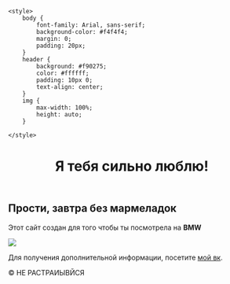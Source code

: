 <!DOCTYPE html>
<html lang="ru">
<head>
    <meta charset="UTF-8">
    <meta name="viewport" content="width=device-width, initial-scale=1.0">
    <title>ВИКСИК</title>
    
    <style>
        body {
            font-family: Arial, sans-serif;
            background-color: #f4f4f4;
            margin: 0;
            padding: 20px;
        }
        header {
            background: #f90275;
            color: #ffffff;
            padding: 10px 0;
            text-align: center;
        }
        img {
            max-width: 100%;
            height: auto;
        }
        
    </style>
</head>
<body>

<header>
    <h1>Я тебя сильно люблю!</h1>
</header>

<main>
    <h2>Прости, завтра без мармеладок</h2>
    <p>Этот сайт создан для того чтобы ты посмотрела на <b>BMW</b></p>
    <img src="https://avatars.mds.yandex.net/i?id=63ebab786fabdabc60014f035c192fbb_l-5243319-images-thumbs&n=13">
    <p>Для получения дополнительной информации, посетите <a href="https://vk.com/v_artemevv">мой вк</a>.</p>
</main>

<footer>
    <p>&copy; НЕ РАСТРАИЫВЙСЯ</p>
</footer>

</body>
</html>
